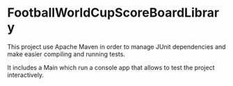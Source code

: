 # FootballWorldCupScoreBoardLibrary

This project use Apache Maven in order to manage JUnit dependencies and make easier compiling and running tests.

It includes a Main which run a console app that allows to test the project interactively.